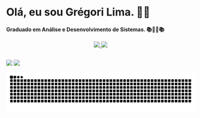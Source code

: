 # Olá, eu sou Grégori Lima. 👋🤓 ##

#### Graduado em Análise e Desenvolvimento de Sistemas. 📚👨‍💻📚 ####

<div align="center">
  <a href="https://github.com/gregoriLima">
  <img height="154em" src="https://github-readme-stats.vercel.app/api?username=gregoriLima&show_icons=true&theme=highcontrast&include_all_commits=true&count_private=true"/>
  <img height="154em" src="https://github-readme-stats.vercel.app/api/top-langs/?username=gregoriLima&layout=compact&langs_count=7&theme=highcontrast"/>
</div>

##
  
  <div> 
    <a href="https://www.linkedin.com/in/gregori-lima/" target="_blank"><img src="https://img.shields.io/badge/LinkedIn-0077B5?style=for-the-badge&logo=linkedin&logoColor=white" target="_blank"></a>
    <a href="mailto:gregorifl@bol.com.br" target="_blank"><img src="https://img.shields.io/badge/Gmail-D14836?style=for-the-badge&logo=gmail&logoColor=white" target="_blank"> </a>

  ![snake gif](https://github.com/gregoriLima/gregoriLima/blob/output/github-snake.svg)
 
  </div>
